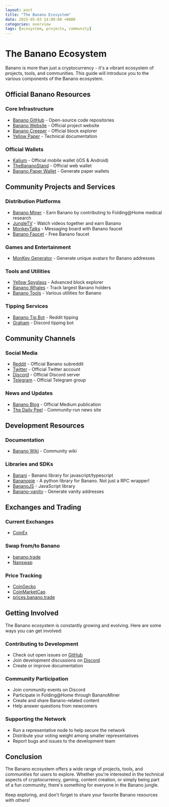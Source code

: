 ```yaml
---
layout: post
title: "The Banano Ecosystem"
date: 2025-05-03 14:00:00 +0000
categories: overview
tags: [ecosystem, projects, community]
---
```


# The Banano Ecosystem

Banano is more than just a cryptocurrency - it's a vibrant ecosystem of projects, tools, and communities. This guide will introduce you to the various components of the Banano ecosystem.

## Official Banano Resources

### Core Infrastructure

- [Banano GitHub](https://github.com/BananoCoin) - Open-source code repositories
- [Banano Website](https://banano.cc) - Official project website
- [Banano Creeper](https://creeper.banano.cc) - Official block explorer
- [Yellow Paper](https://banano.cc/yellowpaper/) - Technical documentation

### Official Wallets

- [Kalium](https://kalium.banano.cc) - Official mobile wallet (iOS & Android)
- [TheBananoStand](https://thebananostand.com) - Official web wallet
- [Banano Paper Wallet](https://banano.cc/paperwallet/) - Generate paper wallets

## Community Projects and Services

### Distribution Platforms

- [Banano Miner](https://bananominer.com) - Earn Banano by contributing to Folding@Home medical research
- [JungleTV](https://jungletv.live) - Watch videos together and earn Banano
- [MonkeyTalks](https://monkeytalks.cc) - Messaging board with Banano faucet
- [Banano Faucet](https://bananofaucet.cc) - Free Banano faucet

### Games and Entertainment

- [MonKey Generator](https://monkey.banano.cc) - Generate unique avatars for Banano addresses

### Tools and Utilities

- [Yellow Spyglass](https://creeper.banano.cc) - Advanced block explorer
- [Banano Whales](https://transactions.banano.trade/) - Track largest Banano holders
- [Banano Tools](https://web.archive.org/web/20241013045840/https://nanoo.tools/) - Various utilities for Banano

### Tipping Services

- [Banano Tip Bot](https://github.com/BananoCoin/banano-reddit-tipbot) - Reddit tipping
- [Graham](https://github.com/bbedward/graham_discord_bot) - Discord tipping bot

## Community Channels

### Social Media

- [Reddit](https://reddit.com/r/banano) - Official Banano subreddit
- [Twitter](https://twitter.com/bananocoin) - Official Twitter account
- [Discord](https://chat.banano.cc) - Official Discord server
- [Telegram](https://t.me/banano_official) - Official Telegram group

### News and Updates

- [Banano Blog](https://medium.com/banano) - Official Medium publication
- [The Daily Peel](https://daily-peel.com) - Community-run news site

## Development Resources

### Documentation

- [Banano Wiki](https://github.com/BananoCoin/wiki/wiki) - Community wiki

### Libraries and SDKs

- [Banani](https://github.com/stjet/banani) - Banano library for javascript/typescript
- [Bananopie](https://github.com/stjet/bananopie) - A python library for Banano. Not just a RPC wrapper!
- [BananoJS](https://github.com/BananoCoin/bananojs) - JavaScript library
- [Banano-vanity](https://github.com/BananoCoin/banano-vanity) - Generate vanity addresses

## Exchanges and Trading

### Current Exchanges

- [CoinEx](https://www.coinex.com/exchange/banano-usdt)

### Swap from/to Banano

- [banano.trade](https://banano.trade)
- [Nanswap](https://nanswap.com)

### Price Tracking

- [CoinGecko](https://www.coingecko.com/en/coins/banano)
- [CoinMarketCap](https://coinmarketcap.com/currencies/banano/)
- [prices.banano.trade](https://prices.banano.trade/)

## Getting Involved

The Banano ecosystem is constantly growing and evolving. Here are some ways you can get involved:

### Contributing to Development

- Check out open issues on [GitHub](https://github.com/BananoCoin)
- Join development discussions on [Discord](https://chat.banano.cc)
- Create or improve documentation

### Community Participation

- Join community events on Discord
- Participate in Folding@Home through BananoMiner
- Create and share Banano-related content
- Help answer questions from newcomers

### Supporting the Network

- Run a representative node to help secure the network
- Distribute your voting weight among smaller representatives
- Report bugs and issues to the development team

## Conclusion

The Banano ecosystem offers a wide range of projects, tools, and communities for users to explore. Whether you're interested in the technical aspects of cryptocurrency, gaming, content creation, or simply being part of a fun community, there's something for everyone in the Banano jungle.

Keep exploring, and don't forget to share your favorite Banano resources with others!
